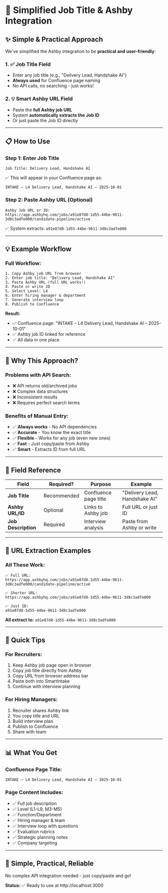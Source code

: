 # 🎯 Simplified Job Title & Ashby Integration

## ✨ Simple & Practical Approach

We've simplified the Ashby integration to be **practical and user-friendly**:

### **1. ✅ Job Title Field**
- Enter any job title (e.g., "Delivery Lead, Handshake AI")
- **Always used** for Confluence page naming
- No API calls, no searching - just works!

### **2. 💡 Smart Ashby URL Field**
- Paste the **full Ashby job URL**
- System **automatically extracts the Job ID**
- Or just paste the Job ID directly

---

## 📋 How to Use

### **Step 1: Enter Job Title**
```
Job Title: Delivery Lead, Handshake AI
```
✅ This will appear in your Confluence page as:
```
INTAKE – L4 Delivery Lead, Handshake AI – 2025-10-01
```

### **Step 2: Paste Ashby URL (Optional)**
```
Ashby Job URL or ID:
https://app.ashbyhq.com/jobs/a91e87d8-1d55-44be-9611-3d8c3adfe000/candidate-pipeline/active
```

✅ System extracts: `a91e87d8-1d55-44be-9611-3d8c3adfe000`

---

## 💡 Example Workflow

### **Full Workflow:**
```
1. Copy Ashby job URL from browser
2. Enter job title: "Delivery Lead, Handshake AI"
3. Paste Ashby URL (full URL works!)
4. Paste or write JD
5. Select Level: L4
6. Enter hiring manager & department
7. Generate interview loop
8. Publish to Confluence
```

**Result:**
- ✅ Confluence page: "INTAKE – L4 Delivery Lead, Handshake AI – 2025-10-01"
- ✅ Ashby job ID linked for reference
- ✅ All data in one place

---

## 🎯 Why This Approach?

### **Problems with API Search:**
- ❌ API returns old/archived jobs
- ❌ Complex data structures
- ❌ Inconsistent results
- ❌ Requires perfect search terms

### **Benefits of Manual Entry:**
- ✅ **Always works** - No API dependencies
- ✅ **Accurate** - You know the exact title
- ✅ **Flexible** - Works for any job (even new ones)
- ✅ **Fast** - Just copy/paste from Ashby
- ✅ **Smart** - Extracts ID from full URL

---

## 📝 Field Reference

| Field | Required? | Purpose | Example |
|-------|-----------|---------|---------|
| **Job Title** | Recommended | Confluence page title | "Delivery Lead, Handshake AI" |
| **Ashby URL/ID** | Optional | Links to Ashby job | Full URL or just ID |
| **Job Description** | Required | Interview analysis | Paste from Ashby or write |

---

## 🔗 URL Extraction Examples

### **All These Work:**
```
✅ Full URL:
https://app.ashbyhq.com/jobs/a91e87d8-1d55-44be-9611-3d8c3adfe000/candidate-pipeline/active

✅ Shorter URL:
https://app.ashbyhq.com/jobs/a91e87d8-1d55-44be-9611-3d8c3adfe000

✅ Just ID:
a91e87d8-1d55-44be-9611-3d8c3adfe000
```

**All extract to:** `a91e87d8-1d55-44be-9611-3d8c3adfe000`

---

## 🚀 Quick Tips

### **For Recruiters:**
1. Keep Ashby job page open in browser
2. Copy job title directly from Ashby
3. Copy URL from browser address bar
4. Paste both into SmartIntake
5. Continue with interview planning

### **For Hiring Managers:**
1. Recruiter shares Ashby link
2. You copy title and URL
3. Build interview plan
4. Publish to Confluence
5. Share with team

---

## 📊 What You Get

### **Confluence Page Title:**
```
INTAKE – L4 Delivery Lead, Handshake AI – 2025-10-01
```

### **Page Content Includes:**
- ✅ Full job description
- ✅ Level (L1-L9, M3-M5)
- ✅ Function/Department
- ✅ Hiring manager & team
- ✅ Interview loop with questions
- ✅ Evaluation rubrics
- ✅ Strategic planning notes
- ✅ Company targeting

---

## 🎉 Simple, Practical, Reliable

No complex API integration needed - just copy/paste and go! 

**Status:** ✅ Ready to use at http://localhost:3000



